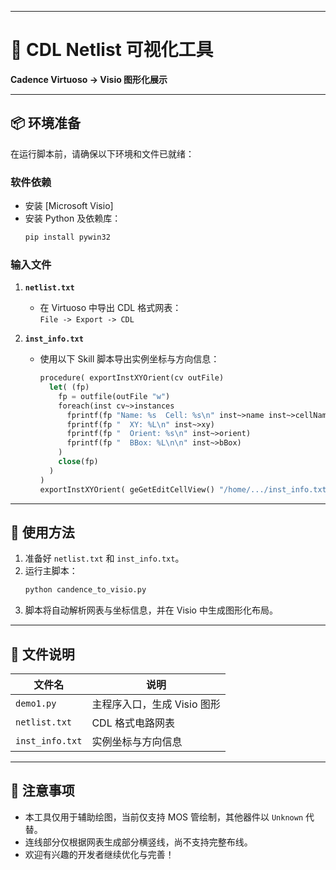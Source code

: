 
---

# 🧩 CDL Netlist 可视化工具

**Cadence Virtuoso → Visio 图形化展示**

---

## 📦 环境准备

在运行脚本前，请确保以下环境和文件已就绪：

### 软件依赖

- 安装 [Microsoft Visio]
- 安装 Python 及依赖库：
  ```bash
  pip install pywin32
  ```

### 输入文件

1. **`netlist.txt`**  
   - 在 Virtuoso 中导出 CDL 格式网表：  
     `File -> Export -> CDL`

2. **`inst_info.txt`**  
   - 使用以下 Skill 脚本导出实例坐标与方向信息：

     ```lisp
     procedure( exportInstXYOrient(cv outFile)
       let( (fp)
         fp = outfile(outFile "w")
         foreach(inst cv~>instances
           fprintf(fp "Name: %s  Cell: %s\n" inst~>name inst~>cellName)
           fprintf(fp "  XY: %L\n" inst~>xy)
           fprintf(fp "  Orient: %s\n" inst~>orient)
           fprintf(fp "  BBox: %L\n\n" inst~>bBox)
         )
         close(fp)
       )
     )
     exportInstXYOrient( geGetEditCellView() "/home/.../inst_info.txt" )
     ```

---

## 🚀 使用方法

1. 准备好 `netlist.txt` 和 `inst_info.txt`。
2. 运行主脚本：
   ```bash
   python candence_to_visio.py
   ```
3. 脚本将自动解析网表与坐标信息，并在 Visio 中生成图形化布局。

---

## 📁 文件说明

| 文件名         | 说明                         |
|----------------|------------------------------|
| `demo1.py`     | 主程序入口，生成 Visio 图形 |
| `netlist.txt`  | CDL 格式电路网表             |
| `inst_info.txt`| 实例坐标与方向信息           |

---

## 📌 注意事项

- 本工具仅用于辅助绘图，当前仅支持 MOS 管绘制，其他器件以 `Unknown` 代替。
- 连线部分仅根据网表生成部分横竖线，尚不支持完整布线。
- 欢迎有兴趣的开发者继续优化与完善！

